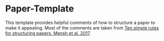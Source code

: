 # Paper-Template
This template provides helpful comments of how to structure a paper to make it appealing.
Most of the comments are taken from [Ten simple rules for structuring papers, Mensh et al. 2017](https://doi.org/10.7554/eLife.49547)
